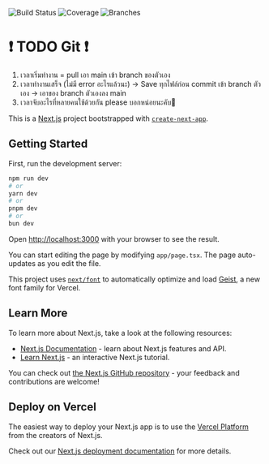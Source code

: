![Build Status](https://github.com/rsrfay/Bash-Frontend/actions/workflows/webpack.yml/badge.svg) 
![Coverage](.github/badges/jacoco.svg) 
![Branches](.github/badges/branches.svg)

# ❗ TODO Git ❗ 
1. เวลาเริ่มทำงาน = pull เอา main เข้า branch ของตัวเอง
2. เวลาทำงานเสร็จ (ไม่มี error อะไรแล้วนะ) -> Save ทุกไฟล์ก่อน commit เข้า branch ตัวเอง -> เอาของ branch ตัวเองลง main
3. เวลาจับอะไรที่หลายคนใช้ด้วยกัน please บอกหน่อยนะคับ🥹

This is a [Next.js](https://nextjs.org) project bootstrapped with [`create-next-app`](https://nextjs.org/docs/app/api-reference/cli/create-next-app).

## Getting Started

First, run the development server:

```bash
npm run dev
# or
yarn dev
# or
pnpm dev
# or
bun dev
```

Open [http://localhost:3000](http://localhost:3000) with your browser to see the result.

You can start editing the page by modifying `app/page.tsx`. The page auto-updates as you edit the file.

This project uses [`next/font`](https://nextjs.org/docs/app/building-your-application/optimizing/fonts) to automatically optimize and load [Geist](https://vercel.com/font), a new font family for Vercel.

## Learn More

To learn more about Next.js, take a look at the following resources:

- [Next.js Documentation](https://nextjs.org/docs) - learn about Next.js features and API.
- [Learn Next.js](https://nextjs.org/learn) - an interactive Next.js tutorial.

You can check out [the Next.js GitHub repository](https://github.com/vercel/next.js) - your feedback and contributions are welcome!

## Deploy on Vercel

The easiest way to deploy your Next.js app is to use the [Vercel Platform](https://vercel.com/new?utm_medium=default-template&filter=next.js&utm_source=create-next-app&utm_campaign=create-next-app-readme) from the creators of Next.js.

Check out our [Next.js deployment documentation](https://nextjs.org/docs/app/building-your-application/deploying) for more details.
